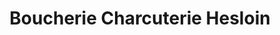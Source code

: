 ---
title: "Boucherie Charcuterie Hesloin"
url: /guer/boucherie-charcuterie-hesloin/
shop: boucherie
---